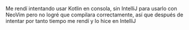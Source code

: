 Me rendí intentando usar Kotlin en consola, sin IntelliJ para usarlo con NeoVim pero no 
logré que compilara correctamente, así que después de intentar por tanto tiempo me rendí y lo
hice en IntelliJ